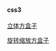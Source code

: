 
 #### css3
[立体方盒子](https://chenghen.github.io/CHZ/方盒子/index.html)

[旋转缩放方盒子](https://chenghen.github.io/CHZ/方盒子/2.cube.html)
